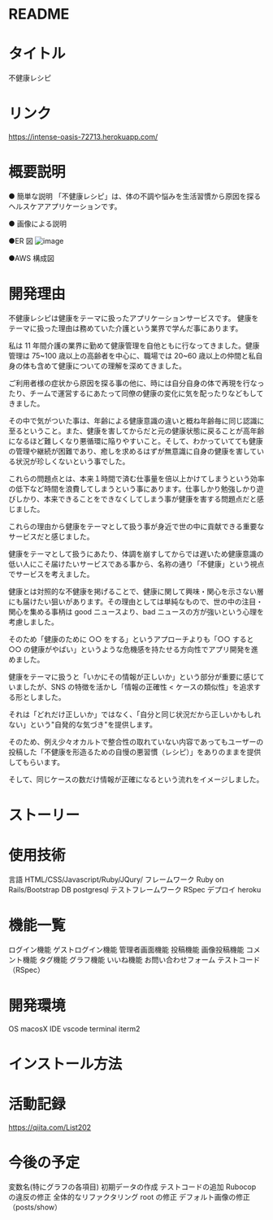 # README

# タイトル

不健康レシピ

# リンク

https://intense-oasis-72713.herokuapp.com/

# 概要説明

● 簡単な説明
「不健康レシピ」は、体の不調や悩みを生活習慣から原因を探るヘルスケアアプリケーションです。

● 画像による説明

●ER 図
![image](https://p8.f1.n0.cdn.getcloudapp.com/items/6quE2e1j/feda3337-f0cf-482d-b435-bc3c1d119efa.png?v=133615fa2d8281a6dfefc7ec20d63844)

●AWS 構成図

# 開発理由

不健康レシピは健康をテーマに扱ったアプリケーションサービスです。
健康をテーマに扱った理由は務めていた介護という業界で学んだ事にあります。

私は 11 年間介護の業界に勤めて健康管理を自他ともに行なってきました。健康管理は 75~100 歳以上の高齢者を中心に、職場では 20~60 歳以上の仲間と私自身の体も含めて健康についての理解を深めてきました。

ご利用者様の症状から原因を探る事の他に、時には自分自身の体で再現を行なったり、チームで運営するにあたって同僚の健康の変化に気を配ったりなどもしてきました。

その中で気がついた事は、年齢による健康意識の違いと概ね年齢毎に同じ認識に至るということ。また、健康を害してからだと元の健康状態に戻ることが高年齢になるほど難しくなり悪循環に陥りやすいこと。そして、わかっていてても健康の管理や継続が困難であり、癒しを求めるはずが無意識に自身の健康を害している状況が珍しくないという事でした。

これらの問題点とは、本来１時間で済む仕事量を倍以上かけてしまうという効率の低下など時間を浪費してしまうという事にあります。仕事しかり勉強しかり遊びしかり、本来できることをできなくしてしまう事が健康を害する問題点だと感じました。

これらの理由から健康をテーマとして扱う事が身近で世の中に貢献できる重要なサービスだと感じました。

健康をテーマとして扱うにあたり、体調を崩すしてからでは遅いため健康意識の低い人にこそ届けたいサービスである事から、名称の通り「不健康」という視点でサービスを考えました。

健康とは対照的な不健康を掲げることで、健康に関して興味・関心を示さない層にも届けたい狙いがあります。その理由としては単純なもので、世の中の注目・関心を集める事柄は good ニュースより、bad ニュースの方が強いという心理を考慮しました。

そのため「健康のために ○○ をする」というアプローチよりも「○○ すると ○○ の健康がやばい」というような危機感を持たせる方向性でアプリ開発を進めました。

健康をテーマに扱うと「いかにその情報が正しいか」という部分が重要に感じていましたが、SNS の特徴を活かし「情報の正確性 < ケースの類似性」を追求する形としました。

それは「どれだけ正しいか」ではなく、「自分と同じ状況だから正しいかもしれない」という"自発的な気づき"を提供します。

そのため、例え少々オカルトで整合性の取れていない内容であってもユーザーの投稿した「不健康を形造るための自慢の悪習慣（レシピ）」をありのままを提供してもらいます。

そして、同じケースの数だけ情報が正確になるという流れをイメージしました。

# ストーリー

# 使用技術

<!-- 下記は予定のもの -->

言語 HTML/CSS/Javascript/Ruby/JQury/
フレームワーク Ruby on Rails/Bootstrap
DB postgresql
テストフレームワーク RSpec
デプロイ heroku

<!-- CircleCI
AWS/本番環境（EC2, RDS, VPC, EIP, Route53, IAM, S3）
Docker,Docker-compose（開発環境） -->

# 機能一覧

ログイン機能
ゲストログイン機能
管理者画面機能
投稿機能
画像投稿機能
コメント機能
タグ機能
グラフ機能
いいね機能
お問い合わせフォーム
テストコード（RSpec）

# 開発環境

OS macosX
IDE vscode
terminal iterm2

# インストール方法

# 活動記録

https://qiita.com/List202

# 今後の予定

変数名(特にグラフの各項目)
初期データの作成
テストコードの追加
Rubocop の違反の修正
全体的なリファクタリング
root の修正
デフォルト画像の修正（posts/show）
